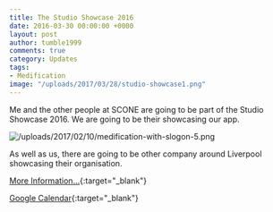 ```yaml
---
title: The Studio Showcase 2016
date: 2016-03-30 00:00:00 +0000
layout: post
author: tumble1999
comments: true
category: Updates
tags:
- Medification
image: "/uploads/2017/03/28/studio-showcase1.png"
---
```


Me and the other people at SCONE are going to be part of the Studio Showcase 2016\. We are going to be their showcasing our app.

![/uploads/2017/02/10/medification-with-slogon-5.png](/uploads/2017/02/10/medification-with-slogon-5.png)

[](https://10trowc.wordpress.com/?attachment_id=668)  

As well as us, there are going to be other company around Liverpool showcasing their organisation.

[More Information...](http://thestudioliverpool.uk/event/studio-showcase-2016/){:target="_blank"}

[Google Calendar](http://www.google.com/calendar/event?action=TEMPLATE&text=The+Studio+Showcase+2016&dates=20160331T140000/20160331T160000&details=The+Studio+is+excited+to+be+holding+it%26%238217%3Bs+annual+exhibition%3B+showcasing+student+talent+in+game+%26amp%3B+app+design%2C+art%2C+graphics%2C+photography+and+film.+%0APlease+join+us+on+the+31st+March+from+3pm+%26%238211%3B+5pm.+%0APlease+RSVP+via+the+link+below.+%0A&location=41+Greenland+Street%2C+Liverpool%2C+L1+0BS%2C+United+Kingdom&trp=false&sprop=website:http://thestudioliverpool.uk){:target="_blank"}
